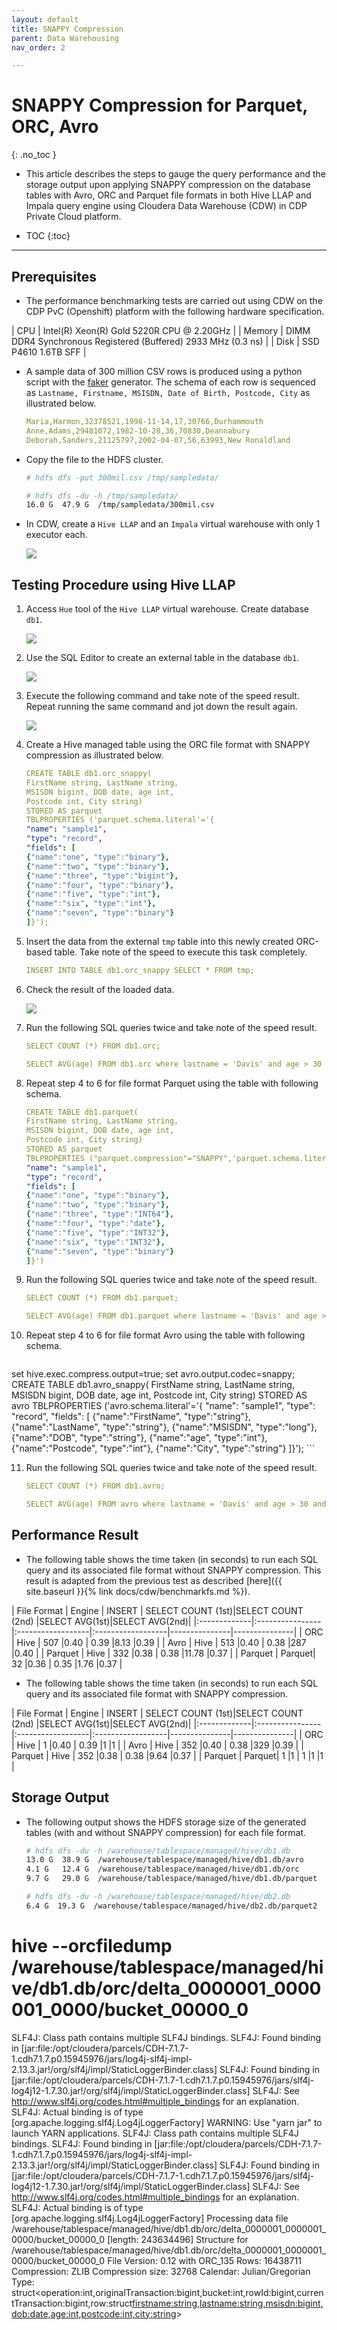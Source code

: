 ```yaml
---
layout: default
title: SNAPPY Compression
parent: Data Warehousing
nav_order: 2

---
```

# SNAPPY Compression for Parquet, ORC, Avro
{: .no_toc }

- This article describes the steps to gauge the query performance and the storage output upon applying SNAPPY compression on the database tables with Avro, ORC and Parquet file formats in both Hive LLAP and Impala query engine using Cloudera Data Warehouse (CDW) in CDP Private Cloud platform.

- TOC
{:toc}

---


## Prerequisites

- The performance benchmarking tests are carried out using CDW on the CDP PvC (Openshift) platform with the following hardware specification.

| CPU          | Intel(R) Xeon(R) Gold 5220R CPU @ 2.20GHz | 
| Memory  | DIMM DDR4 Synchronous Registered (Buffered) 2933 MHz (0.3 ns) | 
| Disk | SSD P4610 1.6TB SFF    | 


- A sample data of 300 million CSV rows is produced using a python script with the [faker](https://faker.readthedocs.io/en/master/) generator. The schema of each row is sequenced as `Lastname, Firstname, MSISDN, Date of Birth, Postcode, City` as illustrated below.

    ```yaml
    Maria,Harmon,32378521,1998-11-14,17,30766,Durhammouth
    Anne,Adams,29481072,1982-10-28,36,70830,Deannabury
    Deborah,Sanders,21125797,2002-04-07,56,63993,New Ronaldland
    ```

- Copy the file to the HDFS cluster.

    ```bash
    # hdfs dfs -put 300mil.csv /tmp/sampledata/
    
    # hdfs dfs -du -h /tmp/sampledata/
    16.0 G  47.9 G  /tmp/sampledata/300mil.csv    
    ```

- In CDW, create a `Hive LLAP` and an `Impala` virtual warehouse with only 1 executor each.

    ![](../../assets/images/cdw/cdwfs1.png)

## Testing Procedure using Hive LLAP

1. Access `Hue` tool of the `Hive LLAP` virtual warehouse. Create database `db1`.

    ![](../../assets/images/cdw/cdwfs2.png)    
 
2. Use the SQL Editor to create an external table in the database `db1`.
 
    ![](../../assets/images/cdw/cdwfs3.png)       

3. Execute the following command and take note of the speed result. Repeat running the same command and jot down the result again.
    
    ![](../../assets/images/cdw/cdwfs4.png)
    
4. Create a Hive managed table using the ORC file format with SNAPPY compression as illustrated below.
    

    ```yaml
    CREATE TABLE db1.orc_snappy(
    FirstName string, LastName string,    
    MSISDN bigint, DOB date, age int,
    Postcode int, City string)
    STORED AS parquet
    TBLPROPERTIES ('parquet.schema.literal'='{
    "name": "sample1",
    "type": "record",
    "fields": [
    {"name":"one", "type":"binary"},
    {"name":"two", "type":"binary"},
    {"name":"three", "type":"bigint"},
    {"name":"four", "type":"binary"},
    {"name":"five", "type":"int"},
    {"name":"six", "type":"int"},
    {"name":"seven", "type":"binary"}
    ]}');
    ```
  
5. Insert the data from the external `tmp` table into this newly created ORC-based table. Take note of the speed to execute this task completely.

    ```yaml
    INSERT INTO TABLE db1.orc_snappy SELECT * FROM tmp;
    ```
    
6. Check the result of the loaded data.    

    ![](../../assets/images/cdw/cdwfs7.png)
    

7. Run the following SQL queries twice and take note of the speed result.

    ```yaml
    SELECT COUNT (*) FROM db1.orc;   
    ```    
    
    ```yaml
    SELECT AVG(age) FROM db1.orc where lastname = 'Davis' and age > 30 and age < 40;
    ``` 
    
8. Repeat step 4 to 6 for file format Parquet using the table with following schema.

    ```yaml
    CREATE TABLE db1.parquet(
    FirstName string, LastName string,    
    MSISDN bigint, DOB date, age int,
    Postcode int, City string)
    STORED AS parquet
    TBLPROPERTIES ("parquet.compression"="SNAPPY",'parquet.schema.literal'='{
    "name": "sample1",
    "type": "record",
    "fields": [
    {"name":"one", "type":"binary"},
    {"name":"two", "type":"binary"},
    {"name":"three", "type":"INT64"},
    {"name":"four", "type":"date"},
    {"name":"five", "type":"INT32"},
    {"name":"six", "type":"INT32"},
    {"name":"seven", "type":"binary"}
    ]}')
    ```

9. Run the following SQL queries twice and take note of the speed result.

    ```yaml
    SELECT COUNT (*) FROM db1.parquet;   
    ```    
    
    ```yaml
    SELECT AVG(age) FROM db1.parquet where lastname = 'Davis' and age > 30 and age < 40;
    ``` 

10. Repeat step 4 to 6 for file format Avro using the table with following schema.

    ```yaml
set hive.exec.compress.output=true;
set avro.output.codec=snappy;
CREATE TABLE db1.avro_snappy(
  FirstName string, LastName string,    
  MSISDN bigint, DOB date, age int,
  Postcode int, City string)
  STORED AS avro
  TBLPROPERTIES ('avro.schema.literal'='{
  "name": "sample1",
  "type": "record",
  "fields": [
  {"name":"FirstName", "type":"string"},
  {"name":"LastName", "type":"string"},
  {"name":"MSISDN", "type":"long"},
  {"name":"DOB", "type":"string"},
  {"name":"age", "type":"int"},
  {"name":"Postcode", "type":"int"},
  {"name":"City", "type":"string"}
  ]}');
    ```
    
11. Run the following SQL queries twice and take note of the speed result.

    ```yaml
    SELECT COUNT (*) FROM db1.avro;
    ```    

    ```yaml
    SELECT AVG(age) FROM avro where lastname = 'Davis' and age > 30 and age < 40;
    ``` 


    
## Performance Result

- The following table shows the time taken (in seconds) to run each SQL query and its associated file format without SNAPPY compression. This result is adapted from the previous test as described [here]({{ site.baseurl }}{% link docs/cdw/benchmarkfs.md %}).


| File Format  | Engine | INSERT | SELECT COUNT (1st)|SELECT COUNT (2nd) |SELECT AVG(1st)|SELECT AVG(2nd)|
|:-------------|:----------------|:------------------|:------------------|---------------|---------------|
| ORC          | Hive   | 507    |0.40               | 0.39              |8.13           |0.39           | 
| Avro         | Hive   | 513    |0.40               | 0.38              |287            |0.40           |
| Parquet      | Hive   | 332    |0.38               | 0.38              |11.78          |0.37           |
| Parquet      | Parquet| 32     |0.36               | 0.35              |1.76           |0.37           |


- The following table shows the time taken (in seconds) to run each SQL query and its associated file format with SNAPPY compression.

| File Format  | Engine | INSERT | SELECT COUNT (1st)|SELECT COUNT (2nd) |SELECT AVG(1st)|SELECT AVG(2nd)|
|:-------------|:----------------|:------------------|:------------------|---------------|---------------|
| ORC          | Hive   | 1    |0.40              | 0.39            |1           |1          | 
| Avro         | Hive   | 352    |0.40               | 0.38              |329            |0.39           |
| Parquet      | Hive   | 352    |0.38               | 0.38              |9.64           |0.37           |
| Parquet      | Parquet| 1     |1              | 1             |1          |1           |


## Storage Output

- The following output shows the HDFS storage size of the generated tables (with and without SNAPPY compression) for each file format. 

    ```bash
    # hdfs dfs -du -h /warehouse/tablespace/managed/hive/db1.db
    13.0 G  38.9 G  /warehouse/tablespace/managed/hive/db1.db/avro
    4.1 G   12.4 G  /warehouse/tablespace/managed/hive/db1.db/orc
    9.7 G   29.0 G  /warehouse/tablespace/managed/hive/db1.db/parquet 
    ```   
    
    ```bash
    # hdfs dfs -du -h /warehouse/tablespace/managed/hive/db2.db
    6.4 G  19.3 G  /warehouse/tablespace/managed/hive/db2.db/parquet2
    ```    


# hive --orcfiledump /warehouse/tablespace/managed/hive/db1.db/orc/delta_0000001_0000001_0000/bucket_00000_0
SLF4J: Class path contains multiple SLF4J bindings.
SLF4J: Found binding in [jar:file:/opt/cloudera/parcels/CDH-7.1.7-1.cdh7.1.7.p0.15945976/jars/log4j-slf4j-impl-2.13.3.jar!/org/slf4j/impl/StaticLoggerBinder.class]
SLF4J: Found binding in [jar:file:/opt/cloudera/parcels/CDH-7.1.7-1.cdh7.1.7.p0.15945976/jars/slf4j-log4j12-1.7.30.jar!/org/slf4j/impl/StaticLoggerBinder.class]
SLF4J: See http://www.slf4j.org/codes.html#multiple_bindings for an explanation.
SLF4J: Actual binding is of type [org.apache.logging.slf4j.Log4jLoggerFactory]
WARNING: Use "yarn jar" to launch YARN applications.
SLF4J: Class path contains multiple SLF4J bindings.
SLF4J: Found binding in [jar:file:/opt/cloudera/parcels/CDH-7.1.7-1.cdh7.1.7.p0.15945976/jars/log4j-slf4j-impl-2.13.3.jar!/org/slf4j/impl/StaticLoggerBinder.class]
SLF4J: Found binding in [jar:file:/opt/cloudera/parcels/CDH-7.1.7-1.cdh7.1.7.p0.15945976/jars/slf4j-log4j12-1.7.30.jar!/org/slf4j/impl/StaticLoggerBinder.class]
SLF4J: See http://www.slf4j.org/codes.html#multiple_bindings for an explanation.
SLF4J: Actual binding is of type [org.apache.logging.slf4j.Log4jLoggerFactory]
Processing data file /warehouse/tablespace/managed/hive/db1.db/orc/delta_0000001_0000001_0000/bucket_00000_0 [length: 243634496]
Structure for /warehouse/tablespace/managed/hive/db1.db/orc/delta_0000001_0000001_0000/bucket_00000_0
File Version: 0.12 with ORC_135
Rows: 16438711
Compression: ZLIB
Compression size: 32768
Calendar: Julian/Gregorian
Type: struct<operation:int,originalTransaction:bigint,bucket:int,rowId:bigint,currentTransaction:bigint,row:struct<firstname:string,lastname:string,msisdn:bigint,dob:date,age:int,postcode:int,city:string>>